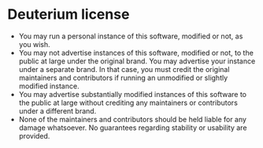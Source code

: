 # Deuterium license
  - You may run a personal instance of this software, modified or not, as you wish.
  - You may not advertise instances of this software, modified or not, to the public at large under the original brand. You may advertise your instance under a separate brand. In that case, you must credit the original maintainers and contributors if running an unmodified or slightly modified instance.
  - You may advertise substantially modified instances of this software to the public at large without crediting any maintainers or contributors under a different brand.
  - None of the maintainers and contributors should be held liable for any damage whatsoever. No guarantees regarding stability or usability are provided.
